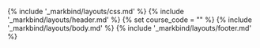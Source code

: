 {% include '_markbind/layouts/css.md' %}
{% include '_markbind/layouts/header.md' %}
{% set course_code = "" %}
{% include '_markbind/layouts/body.md' %}
{% include '_markbind/layouts/footer.md' %}
